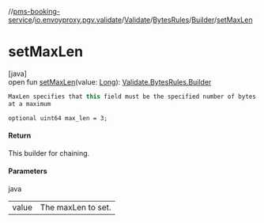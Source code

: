 //[pms-booking-service](../../../../../index.md)/[io.envoyproxy.pgv.validate](../../../index.md)/[Validate](../../index.md)/[BytesRules](../index.md)/[Builder](index.md)/[setMaxLen](set-max-len.md)

# setMaxLen

[java]\
open fun [setMaxLen](set-max-len.md)(value: [Long](https://kotlinlang.org/api/core/kotlin-stdlib/kotlin/-long/index.html)): [Validate.BytesRules.Builder](index.md)

```kotlin
MaxLen specifies that this field must be the specified number of bytes
at a maximum

```
`optional uint64 max_len = 3;`

#### Return

This builder for chaining.

#### Parameters

java

| | |
|---|---|
| value | The maxLen to set. |